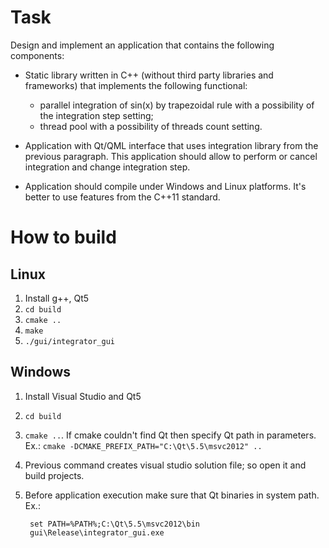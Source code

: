 # Task

Design and implement an application that contains the following components:

* Static library written in C++ (without third party libraries and frameworks) that implements the following functional:
  * parallel integration of sin(x) by trapezoidal rule with a possibility of the integration step setting;
  * thread pool with a possibility of threads count setting.

* Application with Qt/QML interface that uses integration library from the previous paragraph. This application should allow to perform or cancel integration and change integration step.

* Application should compile under Windows and Linux platforms. It's better to use features from the C++11 standard.

# How to build

## Linux

1. Install g++, Qt5
2. `cd build`
3. `cmake ..`
4. `make`
5. `./gui/integrator_gui`

## Windows

1. Install Visual Studio and Qt5
2. `cd build`
3. `cmake ..`. If cmake couldn't find Qt then specify Qt path in parameters.  
  Ex.: `cmake -DCMAKE_PREFIX_PATH="C:\Qt\5.5\msvc2012" ..`
4. Previous command creates visual studio solution file; so open it and build projects.
5. Before application execution make sure that Qt binaries in system path.  
  Ex.:

        set PATH=%PATH%;C:\Qt\5.5\msvc2012\bin
        gui\Release\integrator_gui.exe

